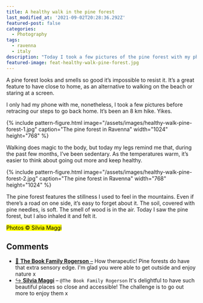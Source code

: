 ```yaml
---
title: A healthy walk in the pine forest
last_modified_at: '2021-09-02T20:28:36.292Z'
featured-post: false
categories:
  - Photography
tags:
  - ravenna
  - italy
description: "Today I took a few pictures of the pine forest with my phone. It's a great feature to have close to home as an alternative to walking on the beach."
featured-image: feat-healthy-walk-pine-forest.jpg
---
```

<p class="lead">A pine forest looks and smells so good it’s impossible to resist it. It’s a great feature to have close to home, as an alternative to walking on the beach or staring at a screen.</p>

<!--more-->

I only had my phone with me, nonetheless, I took a few pictures before retracing our steps to go back home. It’s been an 8 km hike. Yikes.

{% include pattern-figure.html image="/assets/images/healthy-walk-pine-forest-1.jpg" caption="The pine forest in Ravenna" width="1024" height="768" %}

Walking does magic to the body, but today my legs remind me that, during the past few months, I’ve been sedentary. As the temperatures warm, it’s easier to think about going out more and keep healthy.

{% include pattern-figure.html image="/assets/images/healthy-walk-pine-forest-2.jpg" caption="The pine forest in Ravenna" width="768" height="1024" %}

The pine forest features the stillness I used to feel in the mountains. Even if there’s a road on one side, it’s easy to forget about it. The soil, covered with pine needles, is soft. The smell of wood is in the air. Today I saw the pine forest, but I also inhaled it and felt it.

<p class="detached"><mark class="smd-highlight small">Photos &copy; Silvia Maggi</mark></p>

<div class="smd-responses my-5 pt-3">
  <h2>Comments</h2>
  <div class="webmentions">
    <ul class="comments">
      <li>
        <a class="reaction" rel="nofollow ugc" title="mentioned" href="https://www.thebookfamilyrogerson.com/">💬 <strong>The Book Family Rogerson</strong>&nbsp;&ndash;</a>
        <span>How therapeutic! Pine forests do have that extra sensory edge. I'm glad you were able to get outside and enjoy nature x</span>
      </li>
      <li class="reaction-reply">
        <a class="reaction" title="mentioned" href="{{ site.url }}">↪️ <strong>Silvia Maggi</strong></a>&nbsp;&ndash;&nbsp;<code>@The Book Family Rogerson</code>
        <span> It's delightful to have such beautiful places so close and accessible! The challenge is to go out more to enjoy them x</span>
      </li>
    </ul>
  </div>
</div>
